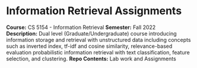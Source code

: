 # Information Retrieval Assignments

**Course:** CS 5154 - Information Retrieval
**Semester:** Fall 2022  
**Description:** Dual level (Graduate/Undergraduate) course introducing information storage and retrieval with unstructured data including concepts such as inverted index, tf-idf and cosine similarity, relevance-based evaluation probabilistic information retrieval with text classification, feature selection, and clustering.
**Repo Contents:** Lab work and Assignments
